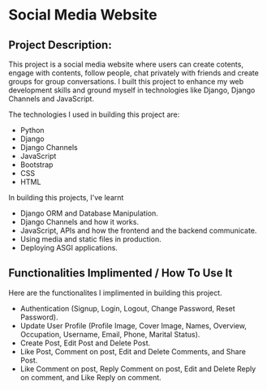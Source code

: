 # Social Media Website

## Project Description:
This project is a social media website where users can create cotents, engage with contents, follow people, chat privately with friends and create groups for group conversations.
I built this project to enhance my web development skills and ground myself in technologies like Django, Django Channels and JavaScript.

The technologies I used in building this project are:
- Python
- Django
- Django Channels
- JavaScript
- Bootstrap
- CSS
- HTML

In building this projects, I've learnt
- Django ORM and Database Manipulation.
- Django Channels and how it works.
- JavaScript, APIs and how the frontend and the backend communicate.
- Using media and static files in production.
- Deploying ASGI applications.

## Functionalities Implimented / How To Use It
Here are the functionalites I implimented in building this project.
- Authentication (Signup, Login, Logout, Change Password, Reset Password).
- Update User Profile (Profile Image, Cover Image, Names, Overview, Occupation, Username, Email, Phone, Marital Status).
- Create Post, Edit Post and Delete Post.
- Like Post, Comment on post, Edit and Delete Comments, and Share Post.
- Like Comment on post, Reply Comment on post, Edit and Delete Reply on comment, and Like Reply on comment.
